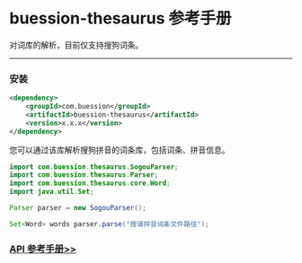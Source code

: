 # buession-thesaurus 参考手册


对词库的解析，目前仅支持搜狗词条。


---


### 安装

```xml
<dependency>
    <groupId>com.buession</groupId>
    <artifactId>buession-thesaurus</artifactId>
    <version>x.x.x</version>
</dependency>
```

您可以通过该库解析搜狗拼音的词条库，包括词条、拼音信息。


```java
import com.buession.thesaurus.SogouParser;
import com.buession.thesaurus.Parser;
import com.buession.thesaurus.core.Word;
import java.util.Set;

Parser parser = new SogouParser();

Set<Word> words parser.parse("搜谱拼音词条文件路径");
```


### [API 参考手册>>](https://javadoc.io/static/com.buession/buession-thesaurus/2.3.0/)